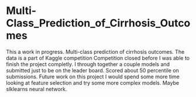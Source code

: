 # Multi-Class_Prediction_of_Cirrhosis_Outcomes
This a work in progress.
Multi-class prediction of cirrhosis outcomes. The data is a part of Kaggle competition 
Competition closed before I was able to finish the project completly. I through together a couple models and submitted just to be on the leader board. 
Scored about 50 percentile on submissions. 
Future work on this project I would spend some more time looking at feature selection and try some more complex models. Maybe slklearns neural network. 

